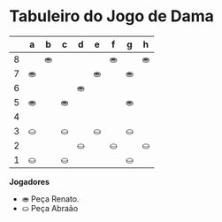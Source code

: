 # Tabuleiro do Jogo de Dama

|   | a | b | c | d | e | f | g | h |
|---|---|---|---|---|---|---|---|---|
| 8 |   | ⛂ |   |  |   | ⛂ |   | ⛂ |
| 7 | ⛂ |   |  |   | ⛂ |   | ⛂ |   |
| 6 |   |  |   | ⛂ |   |  |   |  |
| 5 | ⛂  |   | ⛂  |   |   |   | ⛂  |   |
| 4 |   |    |   || |  |    |    |  
| 3 | ⛀ |   | ⛀ |   | ⛀ |   | ⛀ |   |
| 2 |   |  |   | ⛀ |   | ⛀ |   | ⛀ |
| 1 | ⛀ |   | ⛀ |   |  |   | ⛀ |   |

**Jogadores**

- ⛂ Peça Renato.
- ⛀ Peça Abraão